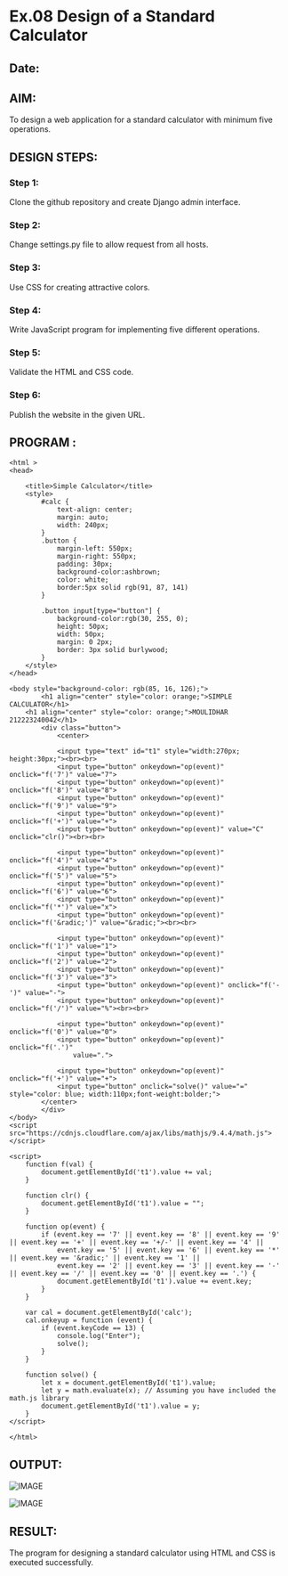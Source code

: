 # Ex.08 Design of a Standard Calculator
## Date:

## AIM:
To design a web application for a standard calculator with minimum five operations.

## DESIGN STEPS:

### Step 1:
Clone the github repository and create Django admin interface.

### Step 2:
Change settings.py file to allow request from all hosts.

### Step 3:
Use CSS for creating attractive colors.

### Step 4:
Write JavaScript program for implementing five different operations.

### Step 5:
Validate the HTML and CSS code.

### Step 6:
Publish the website in the given URL.

## PROGRAM :
```
<html >
<head>

    <title>Simple Calculator</title>
    <style>
        #calc {
            text-align: center;
            margin: auto;
            width: 240px;
        }
        .button {
            margin-left: 550px;
            margin-right: 550px;
            padding: 30px;
            background-color:ashbrown;
            color: white;
            border:5px solid rgb(91, 87, 141)
        }

        .button input[type="button"] {
            background-color:rgb(30, 255, 0);
            height: 50px;
            width: 50px;
            margin: 0 2px;
            border: 3px solid burlywood;
        }
    </style>
</head>

<body style="background-color: rgb(85, 16, 126);">
        <h1 align="center" style="color: orange;">SIMPLE CALCULATOR</h1>
	<h1 align="center" style="color: orange;">MOULIDHAR 212223240042</h1>
        <div class="button">
            <center>
            
            <input type="text" id="t1" style="width:270px; height:30px;"><br><br>
            <input type="button" onkeydown="op(event)" onclick="f('7')" value="7">
            <input type="button" onkeydown="op(event)" onclick="f('8')" value="8">
            <input type="button" onkeydown="op(event)" onclick="f('9')" value="9">
            <input type="button" onkeydown="op(event)" onclick="f('+')" value="+">
            <input type="button" onkeydown="op(event)" value="C"  onclick="clr()"><br><br>

            <input type="button" onkeydown="op(event)" onclick="f('4')" value="4">
            <input type="button" onkeydown="op(event)" onclick="f('5')" value="5">
            <input type="button" onkeydown="op(event)" onclick="f('6')" value="6">
            <input type="button" onkeydown="op(event)" onclick="f('*')" value="x">
            <input type="button" onkeydown="op(event)" onclick="f('&radic;')" value="&radic;"><br><br>
    
            <input type="button" onkeydown="op(event)" onclick="f('1')" value="1">
            <input type="button" onkeydown="op(event)" onclick="f('2')" value="2">
            <input type="button" onkeydown="op(event)" onclick="f('3')" value="3">
            <input type="button" onkeydown="op(event)" onclick="f('-')" value="-">
            <input type="button" onkeydown="op(event)" onclick="f('/')" value="%"><br><br>
        
            <input type="button" onkeydown="op(event)" onclick="f('0')" value="0">
            <input type="button" onkeydown="op(event)" onclick="f('.')"
                value=".">
            
            <input type="button" onkeydown="op(event)" onclick="f('+')" value="+">
            <input type="button" onclick="solve()" value="=" style="color: blue; width:110px;font-weight:bolder;">
        </center>
        </div>
</body>
<script src="https://cdnjs.cloudflare.com/ajax/libs/mathjs/9.4.4/math.js"></script>

<script>
    function f(val) {
        document.getElementById('t1').value += val;
    }

    function clr() {
        document.getElementById('t1').value = "";
    }

    function op(event) {
        if (event.key == '7' || event.key == '8' || event.key == '9' || event.key == '+' || event.key == '+/-' || event.key == '4' ||
            event.key == '5' || event.key == '6' || event.key == '*' || event.key == '&radic;' || event.key == '1' ||
            event.key == '2' || event.key == '3' || event.key == '-' || event.key == '/' || event.key == '0' || event.key == '.') {
            document.getElementById('t1').value += event.key;
        }
    }

    var cal = document.getElementById('calc');
    cal.onkeyup = function (event) {
        if (event.keyCode == 13) {
            console.log("Enter");
            solve();
        }
    }

    function solve() {
        let x = document.getElementById('t1').value;
        let y = math.evaluate(x); // Assuming you have included the math.js library
        document.getElementById('t1').value = y;
    }
</script>

</html>

```

## OUTPUT:
![IMAGE](https://github.com/moulidharyadav/Calc/assets/147078316/31594136-1149-42b3-8f6f-02f67cdab614)

![IMAGE](https://github.com/moulidharyadav/Calc/assets/147078316/01a431fd-c269-4aa9-87bb-a548f70e2bc3)



## RESULT:
The program for designing a standard calculator using HTML and CSS is executed successfully.
